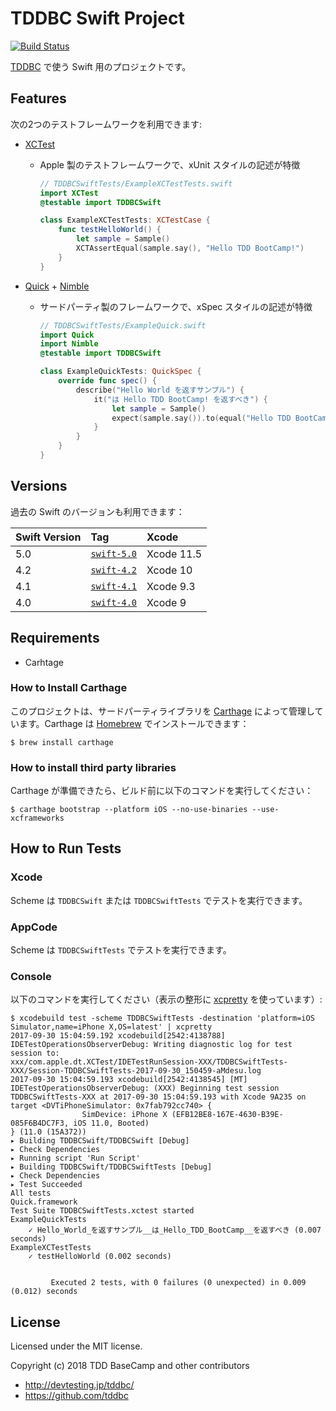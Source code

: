 TDDBC Swift Project
===================
[![Build Status](https://travis-ci.org/tddbc/Swift.svg?branch=master)](https://travis-ci.org/tddbc/Swift)

[TDDBC](http://devtesting.jp/tddbc/) で使う Swift 用のプロジェクトです。



Features
--------

次の2つのテストフレームワークを利用できます:

- [XCTest](https://developer.apple.com/documentation/xctest)
    - Apple 製のテストフレームワークで、xUnit スタイルの記述が特徴

        ```swift
        // TDDBCSwiftTests/ExampleXCTestTests.swift
        import XCTest
        @testable import TDDBCSwift

        class ExampleXCTestTests: XCTestCase {
            func testHelloWorld() {
                let sample = Sample()
                XCTAssertEqual(sample.say(), "Hello TDD BootCamp!")
            }
        }
        ```


- [Quick](https://github.com/Quick/Quick) + [Nimble](https://github.com/Quick/Nimble)
    - サードパーティ製のフレームワークで、xSpec スタイルの記述が特徴

        ```swift
        // TDDBCSwiftTests/ExampleQuick.swift
        import Quick
        import Nimble
        @testable import TDDBCSwift

        class ExampleQuickTests: QuickSpec {
            override func spec() {
                describe("Hello World を返すサンプル") {
                    it("は Hello TDD BootCamp! を返すべき") {
                        let sample = Sample()
                        expect(sample.say()).to(equal("Hello TDD BootCamp!"))
                    }
                }
            }
        }
        ```


Versions
--------

過去の Swift のバージョンも利用できます：

| Swift Version | Tag                                                                  | Xcode     |
|:--------------|:---------------------------------------------------------------------|:----------|
| 5.0           | [`swift-5.0`](https://github.com/tddbc/Swift/releases/tag/swift-5.0) | Xcode 11.5  |
| 4.2           | [`swift-4.2`](https://github.com/tddbc/Swift/releases/tag/swift-4.2) | Xcode 10  |
| 4.1           | [`swift-4.1`](https://github.com/tddbc/Swift/releases/tag/swift-4.1) | Xcode 9.3 |
| 4.0           | [`swift-4.0`](https://github.com/tddbc/Swift/releases/tag/swift-4.0) | Xcode 9   |



Requirements
------------

- Carhtage



### How to Install Carthage

このプロジェクトは、サードパーティライブラリを [Carthage](https://github.com/Carthage/Carthage) によって管理しています。Carthage は [Homebrew](https://brew.sh/index_ja) でインストールできます：

```console
$ brew install carthage
```



### How to install third party libraries

Carthage が準備できたら、ビルド前に以下のコマンドを実行してください：

```console
$ carthage bootstrap --platform iOS --no-use-binaries --use-xcframeworks
```



How to Run Tests
----------------
### Xcode

Scheme は `TDDBCSwift` または `TDDBCSwiftTests` でテストを実行できます。



### AppCode

Scheme は `TDDBCSwiftTests` でテストを実行できます。



### Console

以下のコマンドを実行してください（表示の整形に [xcpretty](https://github.com/supermarin/xcpretty) を使っています）:

```console
$ xcodebuild test -scheme TDDBCSwiftTests -destination 'platform=iOS Simulator,name=iPhone X,OS=latest' | xcpretty
2017-09-30 15:04:59.192 xcodebuild[2542:4138788]  IDETestOperationsObserverDebug: Writing diagnostic log for test session to:
xxx/com.apple.dt.XCTest/IDETestRunSession-XXX/TDDBCSwiftTests-XXX/Session-TDDBCSwiftTests-2017-09-30_150459-aMdesu.log
2017-09-30 15:04:59.193 xcodebuild[2542:4138545] [MT] IDETestOperationsObserverDebug: (XXX) Beginning test session TDDBCSwiftTests-XXX at 2017-09-30 15:04:59.193 with Xcode 9A235 on target <DVTiPhoneSimulator: 0x7fab792cc740> {
                SimDevice: iPhone X (EFB12BE8-167E-4630-B39E-085F6B4DC7F3, iOS 11.0, Booted)
} (11.0 (15A372))
▸ Building TDDBCSwift/TDDBCSwift [Debug]
▸ Check Dependencies
▸ Running script 'Run Script'
▸ Building TDDBCSwift/TDDBCSwiftTests [Debug]
▸ Check Dependencies
▸ Test Succeeded
All tests
Quick.framework
Test Suite TDDBCSwiftTests.xctest started
ExampleQuickTests
    ✓ Hello_World_を返すサンプル__は_Hello_TDD_BootCamp__を返すべき (0.007 seconds)
ExampleXCTestTests
    ✓ testHelloWorld (0.002 seconds)


         Executed 2 tests, with 0 failures (0 unexpected) in 0.009 (0.012) seconds
```



License
-------

Licensed under the MIT license.

Copyright (c) 2018 TDD BaseCamp and other contributors

- http://devtesting.jp/tddbc/
- https://github.com/tddbc
